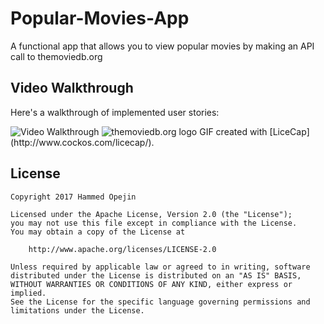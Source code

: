 # Popular-Movies-App
A functional app that allows you to view popular movies by making an API call to themoviedb.org



## Video Walkthrough 

Here's a walkthrough of implemented user stories:

<img src='https://github.com/hammedopejin/Popular-Movies-App/blob/master/Popular%20Movies%20App%20Phase%201%20Demo.gif' title='Video Walkthrough' width='' alt='Video Walkthrough' />

<img src='https://github.com/hammedopejin/Popular-Movies-App/blob/master/powered-by-square-green-3ee4814bb59d8260d51efdd7c124383540fc04ca27d23eaea3a8c87bfa0f388d.png' title='themoviedb.org logo' width='' alt='themoviedb.org logo' />
GIF created with [LiceCap](http://www.cockos.com/licecap/).

## License

    Copyright 2017 Hammed Opejin

    Licensed under the Apache License, Version 2.0 (the "License");
    you may not use this file except in compliance with the License.
    You may obtain a copy of the License at

        http://www.apache.org/licenses/LICENSE-2.0

    Unless required by applicable law or agreed to in writing, software
    distributed under the License is distributed on an "AS IS" BASIS,
    WITHOUT WARRANTIES OR CONDITIONS OF ANY KIND, either express or implied.
    See the License for the specific language governing permissions and
    limitations under the License.
